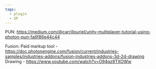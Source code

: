 ```yaml
---
tags:
  - plugin
  - SP
---
```

PUN:
https://medium.com/@carrillouriel/unity-multiplayer-tutorial-using-photon-pun-fa6f86e44c44

Fusion:
Paid markup tool - https://doc.photonengine.com/fusion/current/industries-samples/industries-addons/fusion-industries-addons-3d-2d-drawing
Drawing - https://www.youtube.com/watch?v=O94qz9TXOWw

